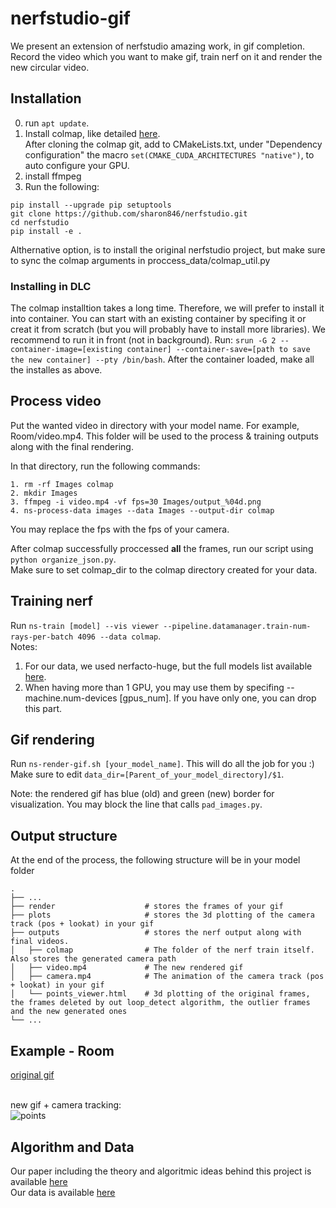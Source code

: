# nerfstudio-gif

We present an extension of nerfstudio amazing work, in gif completion.
Record the video which you want to make gif, train nerf on it and render the new circular video.

## Installation
0. run ```apt update```.
1. Install colmap, like detailed [here](https://colmap.github.io/install.html#linux). <br/>
   After cloning the colmap git, add to CMakeLists.txt, under "Dependency configuration" the macro ```set(CMAKE_CUDA_ARCHITECTURES "native")```, to auto configure your GPU.
2. install ffmpeg
3. Run the following:
```
pip install --upgrade pip setuptools
git clone https://github.com/sharon846/nerfstudio.git
cd nerfstudio
pip install -e .
```
Althernative option, is to install the original nerfstudio project, but make sure to sync the colmap arguments in proccess_data/colmap_util.py

### Installing in DLC
The colmap installtion takes a long time. Therefore, we will prefer to install it into container. You can start with an existing container by specifing it or creat it from scratch (but you will probably have to install more libraries). We recommend to run it in front (not in background).
Run: ```srun -G 2 --container-image=[existing container] --container-save=[path to save the new container] --pty /bin/bash```.
After the container loaded, make all the installes as above.

## Process video
Put the wanted video in directory with your model name. For example, Room/video.mp4. This folder will be used to the process & training outputs along with the final rendering.

In that directory, run the following commands:
```
1. rm -rf Images colmap
2. mkdir Images
3. ffmpeg -i video.mp4 -vf fps=30 Images/output_%04d.png
4. ns-process-data images --data Images --output-dir colmap
```
You may replace the fps with the fps of your camera.

After colmap successfully proccessed <b>all</b> the frames, run our script using ```python organize_json.py```. <br/>
Make sure to set colmap_dir to the colmap directory created for your data. 

## Training nerf
Run ```ns-train [model] --vis viewer --pipeline.datamanager.train-num-rays-per-batch 4096 --data colmap```. <br/>
Notes:
1. For our data, we used nerfacto-huge, but the full models list available [here](https://docs.nerf.studio/en/latest/nerfology/methods/).
2. When having more than 1 GPU, you may use them by specifing --machine.num-devices [gpus_num]. If you have only one, you can drop this part.

## Gif rendering
Run ```ns-render-gif.sh [your_model_name]```. This will do all the job for you :) <br/>
Make sure to edit ```data_dir=[Parent_of_your_model_directory]/$1```.

Note: the rendered gif has blue (old) and green (new) border for visualization. You may block the line that calls ```pad_images.py```.

## Output structure
At the end of the process, the following structure will be in your model folder
```
.
├── ...
├── render                    # stores the frames of your gif
├── plots                     # stores the 3d plotting of the camera track (pos + lookat) in your gif
├── outputs                   # stores the nerf output along with final videos.
│   ├── colmap                # The folder of the nerf train itself. Also stores the generated camera path
│   ├── video.mp4             # The new rendered gif
│   ├── camera.mp4            # The animation of the camera track (pos + lookat) in your gif
│   └── points_viewer.html    # 3d plotting of the original frames, the frames deleted by out loop_detect algorithm, the outlier frames and the new generated ones
└── ...
```

## Example - Room
[original gif](https://drive.google.com/file/d/1oyYOyAqeX4gMJdbxmeMeZadOHLYcCwfE/view?usp=drive_link)<br/><br/>

new gif + camera tracking: <br/>
![points](https://github.com/sharon846/nerfstudio-gif/blob/master/dmo.gif)

## Algorithm and Data
Our paper including the theory and algoritmic ideas behind this project is available [here](https://github.com/sharon846/nerfstudio-gif/blob/master/paper.pdf) <br/>
Our data is available [here](https://drive.google.com/drive/folders/1Ob5fAqlgcwI0g1AiODrqTvwFuIHd3IJp?usp=drive_link)

